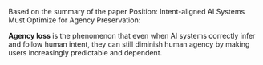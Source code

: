 Based on the summary of the paper Position: Intent-aligned AI Systems Must Optimize for Agency Preservation:

**Agency loss** is the phenomenon that even when AI systems correctly infer and follow human intent, they can still diminish human agency by making users increasingly predictable and dependent.
